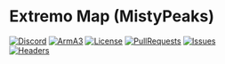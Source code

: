 # Extremo Map (MistyPeaks)
[![Discord](https://img.shields.io/badge/Discord-Extremo-red.svg?style=plastic)](http://discord.extremo.co.uk)
[![ArmA3](https://img.shields.io/badge/game-ArmA3-0078d7.svg?style=plastic)](https://store.steampowered.com/app/107410/)
[![License](https://img.shields.io/github/license/ExtremoDevTeam/Map-MistyPeaks.svg?style=plastic)](LICENSE)
[![PullRequests](https://img.shields.io/github/issues-pr/ExtremoDevTeam/Map-MistyPeaks.svg?style=plastic)](https://github.com/ExtremoDevTeam/Map-MistyPeaks/pulls)
[![Issues](https://img.shields.io/github/issues/ExtremoDevTeam/Map-MistyPeaks.svg?style=plastic)](https://github.com/ExtremoDevTeam/Map-MistyPeaks/issues)
<br>
[![Headers](https://github.com/ExtremoDevTeam/Map-MistyPeaks/workflows/Check-Headers/badge.svg?branch=main)](https://github.com/ExtremoDevTeam/Map-MistyPeaks/actions/workflows/HFChecks.yml)
